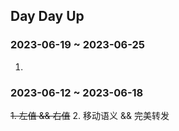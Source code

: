 ## Day Day Up

### 2023-06-19 ~ 2023-06-25
1. 

### 2023-06-12 ~ 2023-06-18
~~1. 左值 && 右值~~
2. 移动语义 && 完美转发